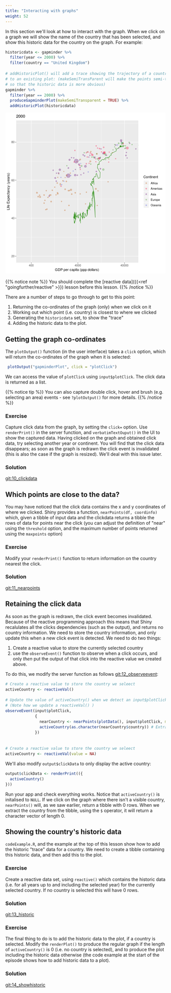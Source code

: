 ```yaml
---
title: "Interacting with graphs"
weight: 52
---
```


In this section we'll look at how to interact with the graph.  When we click on a graph we will show the name of the country that has been selected, and show this historic data for the country on the graph. For example:





```r
historicdata <- gapminder %>% 
  filter(year <= 2000) %>% 
  filter(country == "United Kingdom")

# addHistoricPlot() will add a trace showing the trajectory of a country
# to an existing plot: (makeSemiTransParent will make the points semi-transparent
# so that the historic data is more obvious)
gapminder %>% 
  filter(year == 2000) %>% 
  produceGapminderPlot(makeSemiTransparent = TRUE) %>% 
  addHistoricPlot(historicdata)
```

![plot of chunk unnamed-chunk-2](figure/unnamed-chunk-2-1.png)


{{% notice note %}}
You should complete the [reactive data]({{<ref "goingfurther/reactive" >}}) lesson before this lesson.
{{% /notice %}}

There are a number of steps to go through to get to this point:

1. Returning the co-ordinates of the graph (only) when we click on it
2. Working out which point (i.e. country) is closest to where we clicked
3. Generating the `historicdata` set, to show the "trace"
4. Adding the historic data to the plot.

## Getting the graph co-ordinates

The `plotOutput()` function (in the user interface) takes a `click` option, which will return the co-ordinates of the graph when it is selected:


```r
 plotOutput("gapminderPlot", click = "plotClick")
```

We can access the value of `plotClick` using `input$plotClick`.  The click data is returned as a list.

{{% notice tip %}}
You can also capture double click, hover and brush (e.g. selecting an area) events - see `?plotOutput()` for more details.
{{% /notice %}}

### Exercise

Capture click data from the graph, by setting the `click=` option.   Use `renderPrint()` in the server function, and `verbatimTextOuput()` in the UI to show the captured data.   Having clicked on the graph and obtained click data, try selecting another year or continent.  You will find that the click data disappears; as soon as the graph is redrawn the click event is invalidated (this is also the case if the graph is resized).  We'll deal with this issue later.

### Solution

[git:10_clickdata](https://github.com/UoMResearchIT/RSE18-shiny-workshop-materials/commit/0b5f38e58454f3a622c87681abfd6d3418fbb7ae)

## Which points are close to the data?

You may have noticed that the click data contains the x and y coordinates of where we clicked.  Shiny provides a function, `nearPoints(df, coordinfo)` which, given a tibble of input data and the clickdata returns a tibble the rows of data for points near the click (you can adjust the definition of "near" using the `threshold` option, and the maximum number of points returned using the `maxpoints` option)

### Exercise

Modify your `renderPrint()` function to return information on the country nearest the click.

### Solution

[git:11_nearpoints](https://github.com/UoMResearchIT/RSE18-shiny-workshop-materials/commit/f8a7f98601c1f8eb64b4cde76f5e5566990be349)

##  Retaining the click data

As soon as the graph is redrawn, the click event becomes invalidated.  Because of the reactive programming approach this means that Shiny recalulates all the clicks dependencies (such as the output), and returns no country information.  We need to store the country information, and only update this when a new click event is detected.  We need to do two things:

1. Create a reactive value to store the currently selected country
2. use the `observeEvent()` function to observe when a click occurs, and only *then* put the output of that click into the reactive value we created above.

To do this, we modify the server function as follows [git:12_observeevent](https://github.com/UoMResearchIT/RSE18-shiny-workshop-materials/commit/c11da00e265838c91ede4134fc006437ae850f90):


```r
# Create a reactive value to store the country we seleect
activeCountry <- reactiveVal()

# Update the value of activeCountry() when we detect an input$plotClick event
# (Note how we update a reactiveVal() )
observeEvent(input$plotClick, 
             {
               nearCountry <- nearPoints(plotData(), input$plotClick, maxpoints = 1)
               activeCountry(as.character(nearCountry$country)) # Extract just the country name and assign it to activeCountry()
             })


# Create a reactive value to store the country we seleect
activeCountry <- reactiveVal(value = NA)
```

We'll also modify `output$clickData` to only display the active country:


```r
output$clickData <- renderPrint(({
  activeCountry()
}))
```

Run your app and check everything works.  Notice that `activeCountry()` is initalised to `NULL`.  If we click on the graph where there isn't a visible country, `nearPoints()` will, as we saw earlier, return a tibble with 0 rows.  When we extract the country from the tibble, using the `$` operator, it will return a character vector of length 0.

## Showing the country's historic data

`codeExample.R`, and the example at the top of this lesson show how to add the historic "trace" data for a country.  We need to create a tibble containing this historic data, and then add this to the plot.

### Exercise

Create a reactive data set, using `reactive()` which contains the historic data (i.e. for all years up to and including the selected year) for the currently selected country.  If no country is selected this will have 0 rows. 

### Solution

[git:13_historic](https://github.com/UoMResearchIT/RSE18-shiny-workshop-materials/commit/3d57d64ac7eb87cb79967053da461870820e8963)

### Exercise

The final thing to do is to add the historic data to the plot, if a country is selected. Modify the `renderPlot()` to produce the regular graph if the length of `activeCountry()` is 0 (i.e. no country is selected), and to produce the  plot including the historic data otherwise (the code example at the start of the episode shows how to add historic data to a plot). 

### Solution

[git:14_showhistoric](https://github.com/UoMResearchIT/RSE18-shiny-workshop-materials/commit/48c010441c4341c06f6ccc96b1424a06700ade8e)







